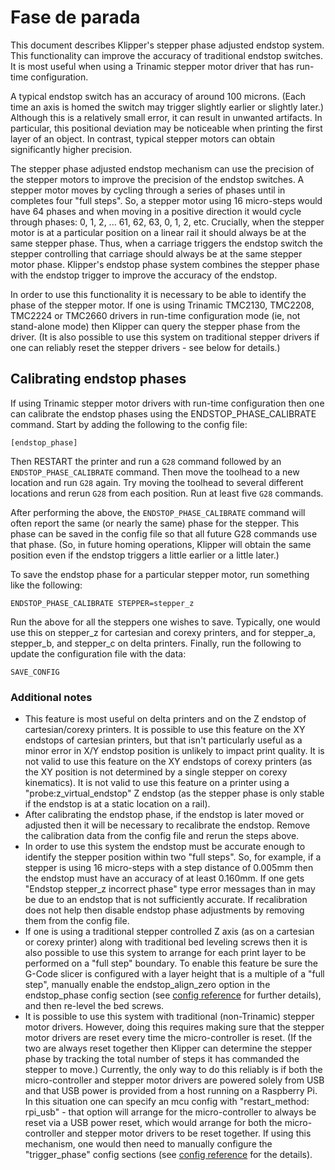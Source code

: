 # Fase de parada

This document describes Klipper's stepper phase adjusted endstop system. This functionality can improve the accuracy of traditional endstop switches. It is most useful when using a Trinamic stepper motor driver that has run-time configuration.

A typical endstop switch has an accuracy of around 100 microns. (Each time an axis is homed the switch may trigger slightly earlier or slightly later.) Although this is a relatively small error, it can result in unwanted artifacts. In particular, this positional deviation may be noticeable when printing the first layer of an object. In contrast, typical stepper motors can obtain significantly higher precision.

The stepper phase adjusted endstop mechanism can use the precision of the stepper motors to improve the precision of the endstop switches. A stepper motor moves by cycling through a series of phases until in completes four "full steps". So, a stepper motor using 16 micro-steps would have 64 phases and when moving in a positive direction it would cycle through phases: 0, 1, 2, ... 61, 62, 63, 0, 1, 2, etc. Crucially, when the stepper motor is at a particular position on a linear rail it should always be at the same stepper phase. Thus, when a carriage triggers the endstop switch the stepper controlling that carriage should always be at the same stepper motor phase. Klipper's endstop phase system combines the stepper phase with the endstop trigger to improve the accuracy of the endstop.

In order to use this functionality it is necessary to be able to identify the phase of the stepper motor. If one is using Trinamic TMC2130, TMC2208, TMC2224 or TMC2660 drivers in run-time configuration mode (ie, not stand-alone mode) then Klipper can query the stepper phase from the driver. (It is also possible to use this system on traditional stepper drivers if one can reliably reset the stepper drivers - see below for details.)

## Calibrating endstop phases

If using Trinamic stepper motor drivers with run-time configuration then one can calibrate the endstop phases using the ENDSTOP_PHASE_CALIBRATE command. Start by adding the following to the config file:

```
[endstop_phase]
```

Then RESTART the printer and run a `G28` command followed by an `ENDSTOP_PHASE_CALIBRATE` command. Then move the toolhead to a new location and run `G28` again. Try moving the toolhead to several different locations and rerun `G28` from each position. Run at least five `G28` commands.

After performing the above, the `ENDSTOP_PHASE_CALIBRATE` command will often report the same (or nearly the same) phase for the stepper. This phase can be saved in the config file so that all future G28 commands use that phase. (So, in future homing operations, Klipper will obtain the same position even if the endstop triggers a little earlier or a little later.)

To save the endstop phase for a particular stepper motor, run something like the following:

```
ENDSTOP_PHASE_CALIBRATE STEPPER=stepper_z
```

Run the above for all the steppers one wishes to save. Typically, one would use this on stepper_z for cartesian and corexy printers, and for stepper_a, stepper_b, and stepper_c on delta printers. Finally, run the following to update the configuration file with the data:

```
SAVE_CONFIG
```

### Additional notes

* This feature is most useful on delta printers and on the Z endstop of cartesian/corexy printers. It is possible to use this feature on the XY endstops of cartesian printers, but that isn't particularly useful as a minor error in X/Y endstop position is unlikely to impact print quality. It is not valid to use this feature on the XY endstops of corexy printers (as the XY position is not determined by a single stepper on corexy kinematics). It is not valid to use this feature on a printer using a "probe:z_virtual_endstop" Z endstop (as the stepper phase is only stable if the endstop is at a static location on a rail).
* After calibrating the endstop phase, if the endstop is later moved or adjusted then it will be necessary to recalibrate the endstop. Remove the calibration data from the config file and rerun the steps above.
* In order to use this system the endstop must be accurate enough to identify the stepper position within two "full steps". So, for example, if a stepper is using 16 micro-steps with a step distance of 0.005mm then the endstop must have an accuracy of at least 0.160mm. If one gets "Endstop stepper_z incorrect phase" type error messages than in may be due to an endstop that is not sufficiently accurate. If recalibration does not help then disable endstop phase adjustments by removing them from the config file.
* If one is using a traditional stepper controlled Z axis (as on a cartesian or corexy printer) along with traditional bed leveling screws then it is also possible to use this system to arrange for each print layer to be performed on a "full step" boundary. To enable this feature be sure the G-Code slicer is configured with a layer height that is a multiple of a "full step", manually enable the endstop_align_zero option in the endstop_phase config section (see [config reference](Config_Reference.md#endstop_phase) for further details), and then re-level the bed screws.
* It is possible to use this system with traditional (non-Trinamic) stepper motor drivers. However, doing this requires making sure that the stepper motor drivers are reset every time the micro-controller is reset. (If the two are always reset together then Klipper can determine the stepper phase by tracking the total number of steps it has commanded the stepper to move.) Currently, the only way to do this reliably is if both the micro-controller and stepper motor drivers are powered solely from USB and that USB power is provided from a host running on a Raspberry Pi. In this situation one can specify an mcu config with "restart_method: rpi_usb" - that option will arrange for the micro-controller to always be reset via a USB power reset, which would arrange for both the micro-controller and stepper motor drivers to be reset together. If using this mechanism, one would then need to manually configure the "trigger_phase" config sections (see [config reference](Config_Reference.md#endstop_phase) for the details).
